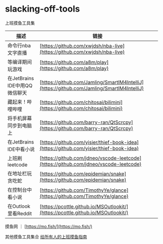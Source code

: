 # slacking-off-tools

上班摸鱼工具集

描述 | 链接
---- | ---
命令行nba文字直播 | [https://github.com/xwjdsh/nba-live](https://github.com/xwjdsh/nba-live)
等编译期间玩游戏 |  [https://github.com/a8m/play](https://github.com/a8m/play)
在JetBrains IDE中用QQ微信聊天 | [https://github.com/Jamling/SmartIM4IntelliJ](https://github.com/Jamling/SmartIM4IntelliJ)
藏起来！哔哩哔哩 | [https://github.com/chitosai/bilimini](https://github.com/chitosai/bilimini)
将手机屏幕同步到电脑上 | [https://github.com/barry-ran/QtScrcpy](https://github.com/barry-ran/QtScrcpy)
在JetBrains IDE中看小说 | [https://github.com/yisier/thief-book-idea](https://github.com/yisier/thief-book-idea)
上班刷leetcode | [https://github.com/jdneo/vscode-leetcode](https://github.com/jdneo/vscode-leetcode)
在地址栏玩贪吃蛇 | [https://github.com/epidemian/snake](https://github.com/epidemian/snake)
在控制台中看小说 | [https://github.com/TimothyYe/glance](https://github.com/TimothyYe/glance)
在Outlook里看Reddit | [https://pcottle.github.io/MSOutlookit/](https://pcottle.github.io/MSOutlookit/)
摸鱼网 ｜ [https://mo.fish/](https://mo.fish/)

其他摸鱼工具集合
[给所有人的上班摸鱼指南](https://sweeney.wang/2018/09/30/Touch-Fish/)
